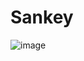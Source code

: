 # Sankey

![image](https://github.com/user-attachments/assets/8ba8abed-ec0e-427c-9b83-c830227d710d)

